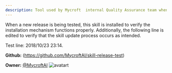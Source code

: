 ```yaml
---
description: Tool used by Mycroft  internal Quality Assurance team when validating a new `mycroft-core` release
---
```

When a new release is being tested, this skill is installed to verify the
installation mechanism functions properly.  Additionally, the following line
is edited to verify that the skill update process occurs as intended.

Test line:  2018/10/23 23:14.

**Github:** (https://github.com/MycroftAI/skill-release-test)

**Owner:** [@MycroftAI](https://github.com/MycroftAI) ![avatart](https://avatars0.githubusercontent.com/u/14171097?v=4)

